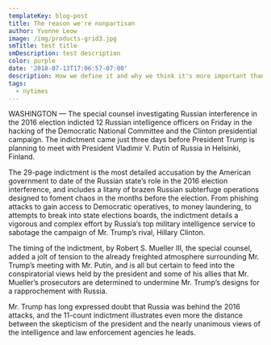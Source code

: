 ```yaml
---
templateKey: blog-post
title: The reason we're nonpartisan
author: Yvonne Leow
image: /img/products-grid3.jpg
smTitle: test title
smDescription: test description
color: purple
date: '2018-07-13T17:06:57-07:00'
description: How we define it and why we think it's more important than ever
tags:
  - nytimes
---
```

WASHINGTON — The special counsel investigating Russian interference in the 2016 election indicted 12 Russian intelligence officers on Friday in the hacking of the Democratic National Committee and the Clinton presidential campaign. The indictment came just three days before President Trump is planning to meet with President Vladimir V. Putin of Russia in Helsinki, Finland.



The 29-page indictment is the most detailed accusation by the American government to date of the Russian state’s role in the 2016 election interference, and includes a litany of brazen Russian subterfuge operations designed to foment chaos in the months before the election. From phishing attacks to gain access to Democratic operatives, to money laundering, to attempts to break into state elections boards, the indictment details a vigorous and complex effort by Russia’s top military intelligence service to sabotage the campaign of Mr. Trump’s rival, Hillary Clinton.



The timing of the indictment, by Robert S. Mueller III, the special counsel, added a jolt of tension to the already freighted atmosphere surrounding Mr. Trump’s meeting with Mr. Putin, and is all but certain to feed into the conspiratorial views held by the president and some of his allies that Mr. Mueller’s prosecutors are determined to undermine Mr. Trump’s designs for a rapprochement with Russia.

Mr. Trump has long expressed doubt that Russia was behind the 2016 attacks, and the 11-count indictment illustrates even more the distance between the skepticism of the president and the nearly unanimous views of the intelligence and law enforcement agencies he leads.
